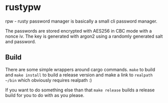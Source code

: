 # rustypw
rpw - rusty password manager is basically a small cli password manager.

The passwords are stored encrypted with AES256 in CBC mode with a nonce iv. The
key is generated with argon2 using a randomly generated salt and password.

## Build
There are some simple wrappers around cargo commands. `make`
to build and `make install` to build a release version and make
a link to `realpath ~/bin` which obviously requires realpath :)

If you want to do something else than that `make release` builds
a release build for you to do with as you please.
